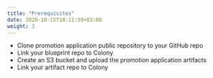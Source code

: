 ```yaml
---
title: "Prerequisites"
date: 2020-10-15T18:11:59+03:00
weight: 3
---
```


* Clone promotion application public repository to your GitHub repo
* Link your blueprint repo to Colony
* Create an S3 bucket and upload the promotion application artifacts
* Link your artifact repo to Colony